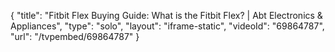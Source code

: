 {
    "title": "Fitbit Flex Buying Guide: What is the Fitbit Flex? | Abt Electronics & Appliances",
    "type": "solo",
    "layout": "iframe-static",
    "videoId": "69864787",
    "url": "\/tvpembed\/69864787"
}